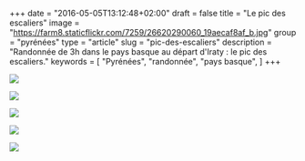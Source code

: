 +++
date = "2016-05-05T13:12:48+02:00"
draft = false
title = "Le pic des escaliers"
image = "https://farm8.staticflickr.com/7259/26620290060_19aecaf8af_b.jpg"
group = "pyrénées"
type = "article"
slug = "pic-des-escaliers"
description = "Randonnée de 3h dans le pays basque au départ d'Iraty : le pic des escaliers."
keywords = [
	"Pyrénées",
	"randonnée",
	"pays basque",
	]
+++

![](https://farm8.staticflickr.com/7259/26620290060_19aecaf8af_b.jpg)

![](https://farm8.staticflickr.com/7237/26281342653_27344bf471_b.jpg)

![](https://farm8.staticflickr.com/7570/26852183466_ea7e628ebf_b.jpg)

![](https://farm8.staticflickr.com/7195/26613123980_1fee1e80fb_b.jpg)

![](https://farm8.staticflickr.com/7796/26280243784_72bfdaafb3_b.jpg)
